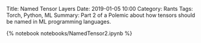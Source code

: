 Title: Named Tensor Layers
Date: 2019-01-05 10:00
Category: Rants
Tags: Torch, Python, ML
Summary: Part 2 of a Polemic about how tensors should be named in ML programming languages.


{% notebook notebooks/NamedTensor2.ipynb %}
